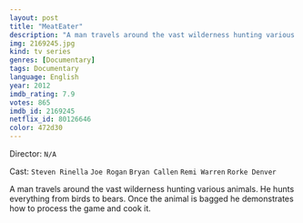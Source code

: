 ```yaml
---
layout: post
title: "MeatEater"
description: "A man travels around the vast wilderness hunting various animals. He hunts everything from birds to bears. Once the animal is bagged he demonstrates how to process the game and cook it..."
img: 2169245.jpg
kind: tv series
genres: [Documentary]
tags: Documentary 
language: English
year: 2012
imdb_rating: 7.9
votes: 865
imdb_id: 2169245
netflix_id: 80126646
color: 472d30
---
```

Director: `N/A`  

Cast: `Steven Rinella` `Joe Rogan` `Bryan Callen` `Remi Warren` `Rorke Denver` 

A man travels around the vast wilderness hunting various animals. He hunts everything from birds to bears. Once the animal is bagged he demonstrates how to process the game and cook it.
